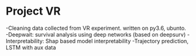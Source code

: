 # Project VR
-Cleaning data collected from VR experiment. written on py3.6, ubunto.     
-Deepwait: survival analysis using deep networks (based on deepsurv)
-Interpretability: Shap based model interpretability
-Trajectory prediction, LSTM with aux data
